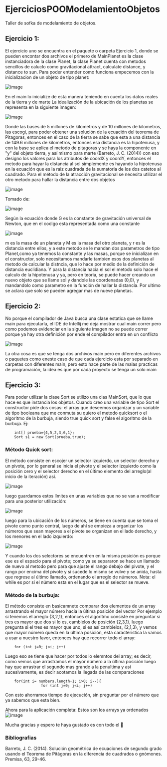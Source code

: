 # EjerciciosPOOModelamientoObjetos
Taller de sofka de modelamiento de objetos.
## Ejercicio 1:
El ejercicio uno se encuentra en el paquete o carpeta Ejercicio 1, donde se pueden encontar dos archivos
el primero de MainPlanet es la clase instanciadora de la clase Planet, la clase Planet cuenta con metodos sencillos
de caluclo como gravitacional attract, calculate distance, y distance to sun. Para poder entender como funciona empecemos
con la inicializacion de un objeto de tipo planet:

![image](https://user-images.githubusercontent.com/113210248/198083504-0d7f4497-4402-4ded-80f6-150456132195.png)

En el main lo inicialize de esta manera teniendo en cuenta los datos reales de la tierra y de marte
La idealización de la ubicación de los planetas se representa en la siguiente imagen:

![image](https://user-images.githubusercontent.com/113210248/198122129-eeb8e947-c442-4a6f-8acc-aeff59116c59.png)

Donde las bases de 5 millones de kilometros y de 10 millones de kilometros, las escogi, para poder obtener una solución
de la ecuación del teorema de Pitagoras, entonces en el caso de la tierra se sabe que esta a una distancia de 149.6 
millones de kilometros, entonces esa distancia es la hipotenusa, y con la base se aplica el metodo de pitagoras
y se haya la componente en "y" del objeto tierra, y así mismo para marte (Barreto, J. C. (2014))
con eso designo los valores para los atributos de coordX y coordY, entonces el metodo para hayar la distancia
al sol simplemente es hayando la hipotenusa en la ecuación que es la raiz cuadrada de la sumatoria de los dos
catetos al cuadrado.
Para el método de la atracción gravitacional se necesita utilizar el otro metodo para hallar la distancia entre dos objetos

![image](https://user-images.githubusercontent.com/113210248/198124595-65d55ff0-f0d7-48b0-b379-fe20084aaff9.png)

Tomado de:

![image](https://user-images.githubusercontent.com/113210248/198125365-ce5b58a9-21f3-4fc6-b912-626e5a170f07.png)

Según la ecuación donde G es la constante de gravitación universal de Newton, que en el codigo esta representada como una constante

![image](https://user-images.githubusercontent.com/113210248/198126018-fb7897dc-dab0-43a7-b225-10b37d2923de.png)

m es la masa de un planeta y M es la masa del otro planeta, y r es la distancia entre ellos, y a este metodo se le mandan dos parametros
de tipo Planet,como ya tenemos la constante y las masas, porque se inicializan en el constructor, solo necesitamos mandarle tambien
esos dos planetas al metodo de calcular la distncia, que lo hace por medio de la definición de distancia euclidiana.
Y para la distancia hacia el sol el metodo solo hace el calculo de la hipotenusa y ya, pero en teoria, se puede hacer creando un nuevo objeto
que se llame sol y dandole las coordenadas (0,0), y mandandolo como parametro en la función de hallar la distancía.
Por ultimo se aclara que solo se pueden agregar mas de nueve planetas.

## Ejercicio 2:
No porque el compilador de Java busca una clase estatica que se llame main para ejecutarla, el IDE de Intellij me deja mostrar cual main correr
pero como podemos evidenciar en la siguiente imagen no se puede correr porque ya hay otra definición por ende el compilador entra en un conflicto

![image](https://user-images.githubusercontent.com/113210248/198129319-d6283c0e-eb3c-4deb-8e52-d5fb883a166a.png)

La otra cosa es que se tenga dos archivos main pero en diferentes archivos o paquetes como eneste caso de que cada ejercicio esta por separado en carpetas
con diferentes main, pero esto hace parte de las malas practicas de programación, la idea es que por cada proyecto se tenga un solo main

## Ejercicio 3:
Para poder utilizar la clase Sort se utilizo una clas MainSort, que lo que hace es que instancia los objetos.
Cuando creo una variable de tipo Sort el constructor pide dos cosas: el array que deseemos organizar y un variable
de tipo booleana que me conmuta su quiero el metodo quicksort o el algoritmo de la burbuja, siendo true quick sort y false
el algoritmo de la burbuja.
Ej:

        int[] prueba={4,5,2,3,6,1};
        Sort s1 = new Sort(prueba,true);
        
        
### Método Quick sort:
El método consiste en escojer un selector izquierdo, un selector derecho y un pivote, por lo general se inicia el pivote y el selector izquierdo
como la posición cero y el selector derecho en el último elemento del arreglo(al inicio de la iteración) así.

![image](https://user-images.githubusercontent.com/113210248/198739732-b8541d42-ee61-4d70-a6cd-e86161b7d125.png)

luego guardamos estos límites en unas variables que no se van a modificar para una posterior utilización:

![image](https://user-images.githubusercontent.com/113210248/198739909-b386d45d-2e64-4596-bcd4-607b523a5580.png)

luego para la ubicación de los números, se tiene en cuenta que se toma el pivote como punto central, luego de ahí se empieza a organizar los números que
sean mayores a el pivote se organizan en el lado derecho, y los menores en el lado izquierdo:

![image](https://user-images.githubusercontent.com/113210248/198740287-c7e55b5b-52d8-4e4b-aec3-14923af5ace7.png)

 Y cuando los dos selectores se encuentren en la misma posición es porque ese es el espacio para el pivote; como ya
 se separaron se hace un llamado de nuevo al metodo pero para que ajuste el rango debajo del pivote, y el rango por encima del pivote
 y si sucede lo mismo se vulve y se anida, hasta que regrese al último llamado, ordenando el arreglo de números.
Nota: el while es por si el número esta en el lugar que es el selector se mueve.

### Método de la burbuja:
El método consiste en basicamnete comparar dos elementos de un array arrastrando el mayor número hacia la última posición del vector
Por ejemplo si tenemos el arreglo {3,2,1}, entonces el algoritmo consiste en preguntar si tres es mayor que dos si lo es, cambielos de posición
{2,3,1}, luego pregunta si el tres es mayor que uno, si es así cambielos, {2,1,3}, y vemos que mayor número queda en la última posición,
esta caracteristica la vamos a usar a nuestro favor, entonces hay que recorrer todo el array:

        for (int j=0; j<i; j++)
Luego eso se tiene que hacer por todos lo elemntos del array; es decir, como vemos que arrastramos el mayor número a la última posición 
luego hay que arrastrar el segundo mas grande a la penultima y así sucesivamente, es decir acotamos la llegada de las comparaciones

        for(int i= numbers.length-1; i>0; i--){
                    for (int j=0; j<i; j++)            
Con esto ahorramos tiempo de ejecución, sin preguntar por el número que ya sabemos que esta bien.

Ahora para la aplicación completa:
Estos son los arrays ya ordenados
![image](https://user-images.githubusercontent.com/113210248/199113446-e7f24b5c-e2c4-4183-9acf-eea6da7e514c.png)











Mucha gracias y espero te haya gustado es con todo el  💖

### Bibliografias
Barreto, J. C. (2014). Solución geométrica de ecuaciones de segundo grado usando el Teorema de Pitágoras en la diferencia de cuadrados o gnómones. Premisa, 63, 29-46.

